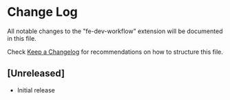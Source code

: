 # Change Log

All notable changes to the "fe-dev-workflow" extension will be documented in this file.

Check [Keep a Changelog](http://keepachangelog.com/) for recommendations on how to structure this file.

## [Unreleased]

- Initial release